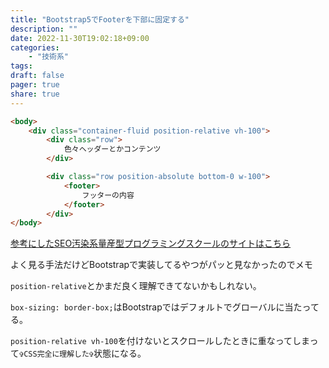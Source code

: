 ```yaml
---
title: "Bootstrap5でFooterを下部に固定する"
description: ""
date: 2022-11-30T19:02:18+09:00
categories:
    - "技術系"
tags:
draft: false
pager: true
share: true
---
```


```html
<body>
    <div class="container-fluid position-relative vh-100">
        <div class="row">
            色々ヘッダーとかコンテンツ
        </div>

        <div class="row position-absolute bottom-0 w-100">
            <footer>
                フッターの内容
            </footer>
        </div>
</body>
```

[参考にしたSEO汚染系量産型プログラミングスクールのサイトはこちら](https://magazine.techacademy.jp/magazine/19410)

よく見る手法だけどBootstrapで実装してるやつがパッと見なかったのでメモ

`position-relative`とかまだ良く理解できてないかもしれない。

`box-sizing: border-box;`はBootstrapではデフォルトでグローバルに当たってる。

`position-relative vh-100`を付けないとスクロールしたときに重なってしまって`✞CSS完全に理解した✞`状態になる。

